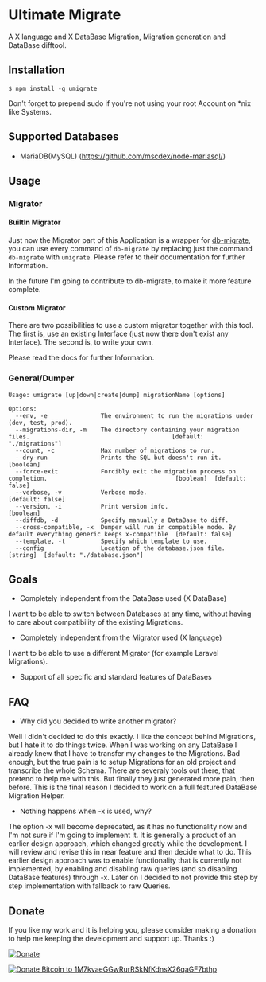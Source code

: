 # Ultimate Migrate

A X language and X DataBase Migration, Migration generation and DataBase difftool.

## Installation

    $ npm install -g umigrate

Don't forget to prepend sudo if you're not using your root Account on *nix like Systems.

## Supported Databases

 * MariaDB(MySQL) (https://github.com/mscdex/node-mariasql/)

## Usage

### Migrator

#### BuiltIn Migrator

Just now the Migrator part of this Application is a wrapper for [db-migrate](https://github.com/kunklejr/node-db-migrate/), you can use every command of `db-migrate` by replacing just the command `db-migrate` with `umigrate`. Please refer to their documentation for further Information.

In the future I'm going to contribute to db-migrate, to make it more feature complete.

#### Custom Migrator

There are two possibilities to use a custom migrator together with this tool. The first is, use an existing Interface (just now there don't exist any Interface). The second is, to write your own.

Please read the docs for further Information.


### General/Dumper


```shell
Usage: umigrate [up|down|create|dump] migrationName [options]

Options:
  --env, -e               The environment to run the migrations under (dev, test, prod).                      
  --migrations-dir, -m    The directory containing your migration files.                                        [default: "./migrations"]
  --count, -c             Max number of migrations to run.                                                    
  --dry-run               Prints the SQL but doesn't run it.                                                    [boolean]
  --force-exit            Forcibly exit the migration process on completion.                                    [boolean]  [default: false]
  --verbose, -v           Verbose mode.                                                                         [default: false]
  --version, -i           Print version info.                                                                   [boolean]
  --diffdb, -d            Specify manually a DataBase to diff.                                                
  --cross-compatible, -x  Dumper will run in compatible mode. By default everything generic keeps x-compatible  [default: false]
  --template, -t          Specify which tempĺate to use.                                                      
  --config                Location of the database.json file.                                                   [string]  [default: "./database.json"]
```


## Goals

 * Completely independent from the DataBase used (X DataBase)

I want to be able to switch between Databases at any time, without having to care about compatibility of the existing Migrations.

 * Completely independent from the Migrator used (X language)

I want to be able to use a different Migrator (for example Laravel Migrations).
 * Support of all specific and standard features of DataBases

## FAQ

 * Why did you decided to write another migrator?

Well I didn't decided to do this exactly. I like the concept behind Migrations, but I hate it to do things twice. When I was working on any DataBase I already knew that I have to transfer my changes to the Migrations. Bad enough, but the true pain is to setup Migrations for an old project and transcribe the whole Schema.
There are severaly tools out there, that pretend to help me with this. But finally they just generated more pain, then before. This is the final reason I decided to work on a full featured DataBase Migration Helper.

 * Nothing happens when -x is used, why?

The option -x will become deprecated, as it has no functionality now and I'm not sure if I'm going to implement it. It is generally a product of an earlier design approach, which changed greatly while the development. I will review and revise this in near feature and then decide what to do.
This earlier design approach was to enable functionality that is currently not implemented, by enabling and disabling raw queries (and so disabling DataBase features) through -x. Later on I decided to not provide this step by step implementation with fallback to raw Queries.



## Donate

If you like my work and it is helping you, please consider making a donation to help me keeping the development and support up. Thanks :)

[![Donate](https://www.paypalobjects.com/en_US/i/btn/btn_donate_LG.gif)](https://www.paypal.com/cgi-bin/webscr?cmd=_s-xclick&hosted_button_id=H4CEDA2UTTP5A)

[![Donate Bitcoin to 1M7kvaeGGwRurRSkNfKdnsX26qaGF7bthp](https://blockchain.info//Resources/buttons/donate_64.png)](http://wizardtales.com/donate.html)